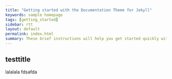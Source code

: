```yaml
---
title: "Getting started with the Documentation Theme for Jekyll"
keywords: sample homepage
tags: [getting_started]
sidebar: rtt
layout: default
permalink: index.html
summary: These brief instructions will help you get started quickly with the theme. The other topics in this help provide additional information and detail about working with other aspects of this theme and Jekyll.
---
```


## testtitle
lalalala
fdsafda
